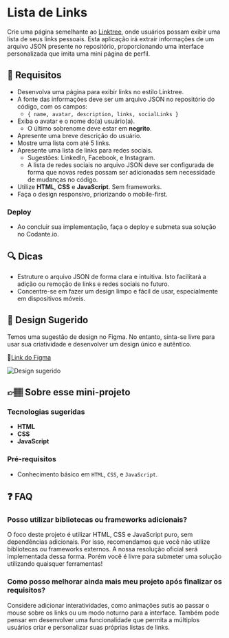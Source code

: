 # Lista de Links

Crie uma página semelhante ao [Linktree](https://linktr.ee/), onde usuários possam exibir uma lista de seus links pessoais. Esta aplicação irá extrair informações de um arquivo JSON presente no repositório, proporcionando uma interface personalizada que imita uma mini página de perfil.

## 🔨 Requisitos

- Desenvolva uma página para exibir links no estilo Linktree.
- A fonte das informações deve ser um arquivo JSON no repositório do código, com os campos:
  - `{ name, avatar, description, links, socialLinks }`
- Exiba o avatar e o nome do(a) usuário(a).
  - O último sobrenome deve estar em **negrito**.
- Apresente uma breve descrição do usuário.
- Mostre uma lista com até 5 links.
- Apresente uma lista de links para redes sociais.
    - Sugestões: LinkedIn, Facebook, e Instagram.
    - A lista de redes sociais no arquivo JSON deve ser configurada de forma que novas redes possam ser adicionadas sem necessidade de mudanças no código.
- Utilize **HTML**, **CSS** e **JavaScript**. Sem frameworks.
- Faça o design responsivo, priorizando o mobile-first.

### Deploy

- Ao concluir sua implementação, faça o deploy e submeta sua solução no Codante.io.

## 🔍 Dicas

- Estruture o arquivo JSON de forma clara e intuitiva. Isto facilitará a adição ou remoção de links e redes sociais no futuro.
- Concentre-se em fazer um design limpo e fácil de usar, especialmente em dispositivos móveis.

## 🎨 Design Sugerido

Temos uma sugestão de design no Figma. No entanto, sinta-se livre para usar sua criatividade e desenvolver um design único e autêntico.

🔗[Link do Figma](https://www.figma.com/community/file/1290334353760015149)

![Design sugerido](https://github.com/codante-io/mp-pagina-de-links/assets/6475893/c9517f38-8ad5-479e-8a93-f5d1d5c114e1)

## 👉🏽 Sobre esse mini-projeto

### Tecnologias sugeridas

- **HTML**
- **CSS**
- **JavaScript**

### Pré-requisitos

- Conhecimento básico em `HTML`, `CSS`, e `JavaScript`.

## ❓ FAQ

### Posso utilizar bibliotecas ou frameworks adicionais?

O foco deste projeto é utilizar HTML, CSS e JavaScript puro, sem dependências adicionais. Por isso, recomendamos que você não utilize bibliotecas ou frameworks externos. A nossa resolução oficial será implementada dessa forma. Porém você é livre para submeter uma solução utilizando quaisquer ferramentas!

### Como posso melhorar ainda mais meu projeto após finalizar os requisitos?

Considere adicionar interatividades, como animações sutis ao passar o mouse sobre os links ou um modo noturno para a interface. Também pode pensar em desenvolver uma funcionalidade que permita a múltiplos usuários criar e personalizar suas próprias listas de links.
